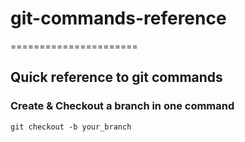 # git-commands-reference
======================

## Quick reference to git commands

### Create & Checkout a branch in one command

`git checkout -b your_branch`